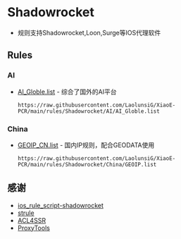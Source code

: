 # Shadowrocket
- 规则支持Shadowrocket,Loon,Surge等IOS代理软件

## Rules
### AI
  - [AI_Globle.list](https://raw.githubusercontent.com/LaolunsiG/XiaoE-PCR/main/rules/Shadowrocket/AI/AI_Globle.list)  - 综合了国外的AI平台
    ```
    https://raw.githubusercontent.com/LaolunsiG/XiaoE-PCR/main/rules/Shadowrocket/AI/AI_Globle.list
    ```
### China
  - [GEOIP_CN.list](https://raw.githubusercontent.com/LaolunsiG/XiaoE-PCR/main/rules/Shadowrocket/China/GEOIP.list) - 国内IP规则，配合GEODATA使用
    ```
    https://raw.githubusercontent.com/LaolunsiG/XiaoE-PCR/main/rules/Shadowrocket/China/GEOIP.list
    ```
## 感谢
- [ios_rule_script-shadowrocket](https://github.com/blackmatrix7/ios_rule_script/tree/master/rule/Shadowrocket)
- [strule](https://whatshub.top/strule)
- [ACL4SSR](https://github.com/ACL4SSR/ACL4SSR)
- [ProxyTools](https://github.com/mphin/ProxyTools)

